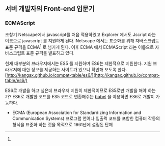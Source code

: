 
## 서버 개발자의 Front-end 입문기

### ECMAScript
초창기 Netscape에서 javascript를 처음 적용하였고 Explorer 에서도 Jscript 라는 이름으로 javascript 를 지원하게 된다. Netscape 에서는 표준화를 위해 자바스크립트 표준 규격을 ECMA[^ECMA] 로 넘기게 된다. 이후 ECMA 에서 ECMAScript 라는 이름으로 자바스크립트 표준 규격을 발표하고 있다. 

현재 대부분의 브라우저에서는 ES5 를 지원하며 ES6는 제한적으로 지원한다. 지원 브라우저에 대한 정보를 제공하는 사이트가 있으니 확인해 보도록 한다. 
[http://kangax.github.io/compat-table/es6/](http://kangax.github.io/compat-table/es6/)

ES6로 개발을 하고 싶은데 브라우저 지원이 제한적이므로 ES5로만 개발을 해야 하는가?
ES6로 개발한 코드를 ES5 코드로 변환해주는  [babel]( https://babeljs.io/) 을 이용하면 ES6로 개발이 가능하다.

[^ECMA]:
* ECMA (European Association for Standardizing Information and Communication Systems)
프로그램 언어나 입출력 코드를 포함한 컴퓨터 작동의 형식을 표준화 하는 것을 목적으로 1961년에 설립된 단체


